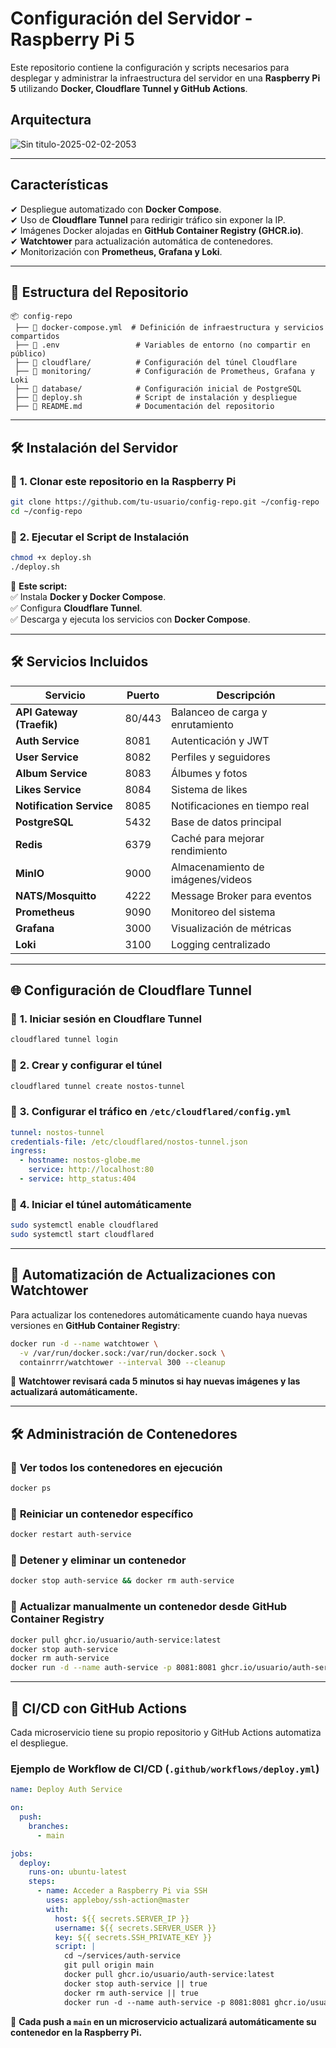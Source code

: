 #  Configuración del Servidor - Raspberry Pi 5

Este repositorio contiene la configuración y scripts necesarios para desplegar y administrar la infraestructura del servidor en una **Raspberry Pi 5** utilizando **Docker, Cloudflare Tunnel y GitHub Actions**.


## **Arquitectura**
![Sin titulo-2025-02-02-2053](https://github.com/user-attachments/assets/c6bde141-1749-43af-a587-58dcb20208b4)

---

## **Características**
✔ Despliegue automatizado con **Docker Compose**.  
✔ Uso de **Cloudflare Tunnel** para redirigir tráfico sin exponer la IP.  
✔ Imágenes Docker alojadas en **GitHub Container Registry (GHCR.io)**.  
✔ **Watchtower** para actualización automática de contenedores.  
✔ Monitorización con **Prometheus, Grafana y Loki**.  

---

## 📂 **Estructura del Repositorio**
```
📦 config-repo
 ├── 📄 docker-compose.yml  # Definición de infraestructura y servicios compartidos
 ├── 📄 .env                 # Variables de entorno (no compartir en público)
 ├── 📂 cloudflare/          # Configuración del túnel Cloudflare
 ├── 📂 monitoring/          # Configuración de Prometheus, Grafana y Loki
 ├── 📂 database/            # Configuración inicial de PostgreSQL
 ├── 📄 deploy.sh            # Script de instalación y despliegue
 ├── 📄 README.md            # Documentación del repositorio
```

---

## 🛠️ **Instalación del Servidor**
### 🔹 **1. Clonar este repositorio en la Raspberry Pi**
```bash
git clone https://github.com/tu-usuario/config-repo.git ~/config-repo
cd ~/config-repo
```

### 🔹 **2. Ejecutar el Script de Instalación**
```bash
chmod +x deploy.sh
./deploy.sh
```
📌 **Este script:**  
✅ Instala **Docker y Docker Compose**.  
✅ Configura **Cloudflare Tunnel**.  
✅ Descarga y ejecuta los servicios con **Docker Compose**.  

---

## 🛠️ **Servicios Incluidos**
| **Servicio**           | **Puerto** | **Descripción** |
|----------------------|-----------|----------------|
| **API Gateway (Traefik)** | 80/443 | Balanceo de carga y enrutamiento |
| **Auth Service** | 8081 | Autenticación y JWT |
| **User Service** | 8082 | Perfiles y seguidores |
| **Album Service** | 8083 | Álbumes y fotos |
| **Likes Service** | 8084 | Sistema de likes |
| **Notification Service** | 8085 | Notificaciones en tiempo real |
| **PostgreSQL** | 5432 | Base de datos principal |
| **Redis** | 6379 | Caché para mejorar rendimiento |
| **MinIO** | 9000 | Almacenamiento de imágenes/videos |
| **NATS/Mosquitto** | 4222 | Message Broker para eventos |
| **Prometheus** | 9090 | Monitoreo del sistema |
| **Grafana** | 3000 | Visualización de métricas |
| **Loki** | 3100 | Logging centralizado |

---

## 🌐 **Configuración de Cloudflare Tunnel**
### 🔹 **1. Iniciar sesión en Cloudflare Tunnel**
```bash
cloudflared tunnel login
```
### 🔹 **2. Crear y configurar el túnel**
```bash
cloudflared tunnel create nostos-tunnel
```
### 🔹 **3. Configurar el tráfico en `/etc/cloudflared/config.yml`**
```yaml
tunnel: nostos-tunnel
credentials-file: /etc/cloudflared/nostos-tunnel.json
ingress:
  - hostname: nostos-globe.me
    service: http://localhost:80
  - service: http_status:404
```
### 🔹 **4. Iniciar el túnel automáticamente**
```bash
sudo systemctl enable cloudflared
sudo systemctl start cloudflared
```

---

## 🔄 **Automatización de Actualizaciones con Watchtower**
Para actualizar los contenedores automáticamente cuando haya nuevas versiones en **GitHub Container Registry**:
```bash
docker run -d --name watchtower \
  -v /var/run/docker.sock:/var/run/docker.sock \
  containrrr/watchtower --interval 300 --cleanup
```
📌 **Watchtower revisará cada 5 minutos si hay nuevas imágenes y las actualizará automáticamente.**

---

## 🛠️ **Administración de Contenedores**
### 📌 **Ver todos los contenedores en ejecución**
```bash
docker ps
```
### 📌 **Reiniciar un contenedor específico**
```bash
docker restart auth-service
```
### 📌 **Detener y eliminar un contenedor**
```bash
docker stop auth-service && docker rm auth-service
```
### 📌 **Actualizar manualmente un contenedor desde GitHub Container Registry**
```bash
docker pull ghcr.io/usuario/auth-service:latest
docker stop auth-service
docker rm auth-service
docker run -d --name auth-service -p 8081:8081 ghcr.io/usuario/auth-service:latest
```

---

## 📌 **CI/CD con GitHub Actions**
Cada microservicio tiene su propio repositorio y GitHub Actions automatiza el despliegue.
### **Ejemplo de Workflow de CI/CD (`.github/workflows/deploy.yml`)**
```yaml
name: Deploy Auth Service

on:
  push:
    branches:
      - main

jobs:
  deploy:
    runs-on: ubuntu-latest
    steps:
      - name: Acceder a Raspberry Pi via SSH
        uses: appleboy/ssh-action@master
        with:
          host: ${{ secrets.SERVER_IP }}
          username: ${{ secrets.SERVER_USER }}
          key: ${{ secrets.SSH_PRIVATE_KEY }}
          script: |
            cd ~/services/auth-service
            git pull origin main
            docker pull ghcr.io/usuario/auth-service:latest
            docker stop auth-service || true
            docker rm auth-service || true
            docker run -d --name auth-service -p 8081:8081 ghcr.io/usuario/auth-service:latest
```
📌 **Cada push a `main` en un microservicio actualizará automáticamente su contenedor en la Raspberry Pi.**

